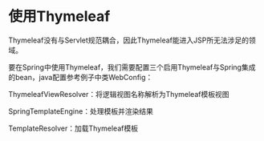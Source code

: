 使用Thymeleaf
==================
Thymeleaf没有与Servlet规范耦合，因此Thymeleaf能进入JSP所无法涉足的领域。

要在Spring中使用Thymeleaf，我们需要配置三个启用Thymeleaf与Spring集成的bean，java配置参考例子中类WebConfig：

ThymeleafViewResolver：将逻辑视图名称解析为Thymeleaf模板视图

SpringTemplateEngine：处理模板并渲染结果

TemplateResolver：加载Thymeleaf模板

